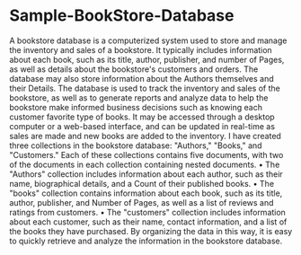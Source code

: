 # Sample-BookStore-Database

A bookstore database is a computerized system used to store and manage the 
inventory and sales of a bookstore. It typically includes information about each book, 
such as its title, author, publisher, and number of Pages, as well as details about the 
bookstore's customers and orders. The database may also store information about the 
Authors themselves and their Details. The database is used to track the inventory and 
sales of the bookstore, as well as to generate reports and analyze data to help the 
bookstore make informed business decisions such as knowing each customer favorite 
type of books. It may be accessed through a desktop computer or a web-based 
interface, and can be updated in real-time as sales are made and new books are added 
to the inventory.
I have created three collections in the bookstore database: "Authors," "Books," and 
"Customers." Each of these collections contains five documents, with two of the 
documents in each collection containing nested documents.
• The "Authors" collection includes information about each author, such as their 
name, biographical details, and a Count of their published books.
• The "books" collection contains information about each book, such as its title, 
author, publisher, and Number of Pages, as well as a list of reviews and ratings 
from customers.
• The "customers" collection includes information about each customer, such as 
their name, contact information, and a list of the books they have purchased. By 
organizing the data in this way, it is easy to quickly retrieve and analyze the 
information in the bookstore database.
